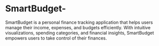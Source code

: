 # SmartBudget-
SmartBudget is a personal finance tracking application that helps users manage their income, expenses, and budgets efficiently. With intuitive visualizations, spending categories, and financial insights, SmartBudget empowers users to take control of their finances.
